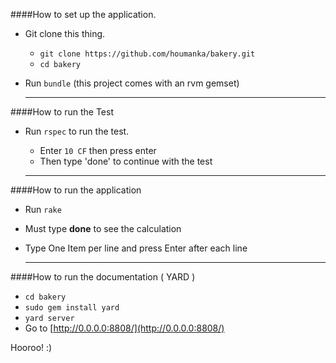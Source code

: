 ####How to set up the application.
 * Git clone this thing.
   * `git clone https://github.com/houmanka/bakery.git`
   * `cd bakery`
 * Run `bundle` (this project comes with an rvm gemset)
    
   _____________________________________________________

####How to run the Test 
 * Run `rspec` to run the test. 
   * Enter `10 CF` then press enter
   * Then type 'done' to continue with the test
   
   _____________________________________________________

####How to run the application 
 
 * Run `rake` 
 * Must type **done** to see the calculation
 * Type One Item per line and press Enter after each line 
    
   _____________________________________________________

####How to run the documentation ( YARD ) 

 * `cd bakery`
 * `sudo gem install yard`
 * `yard server`
 * Go to [http://0.0.0.0:8808/](http://0.0.0.0:8808/)  
 
 
 Hooroo! :)
